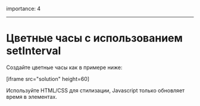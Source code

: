 importance: 4

---

# Цветные часы с использованием setInterval

Создайте цветные часы как в примере ниже:

[iframe src="solution" height=60]

Используйте HTML/CSS для стилизации, Javascript только обновляет время в элементах.
